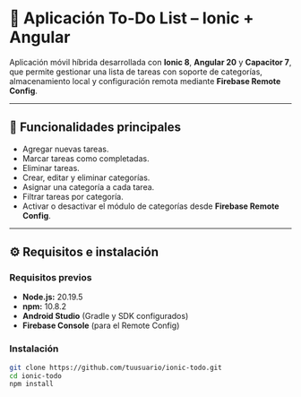# 📱 Aplicación To-Do List – Ionic + Angular

Aplicación móvil híbrida desarrollada con **Ionic 8**, **Angular 20** y **Capacitor 7**, que permite gestionar una lista de tareas con soporte de categorías, almacenamiento local y configuración remota mediante **Firebase Remote Config**.

---

## 🚀 Funcionalidades principales

- Agregar nuevas tareas.  
- Marcar tareas como completadas.  
- Eliminar tareas.  
- Crear, editar y eliminar categorías.  
- Asignar una categoría a cada tarea.  
- Filtrar tareas por categoría.  
- Activar o desactivar el módulo de categorías desde **Firebase Remote Config**.

---

## ⚙️ Requisitos e instalación

### Requisitos previos
- **Node.js:** 20.19.5  
- **npm:** 10.8.2  
- **Android Studio** (Gradle y SDK configurados)  
- **Firebase Console** (para el Remote Config)

### Instalación
```bash
git clone https://github.com/tuusuario/ionic-todo.git
cd ionic-todo
npm install
